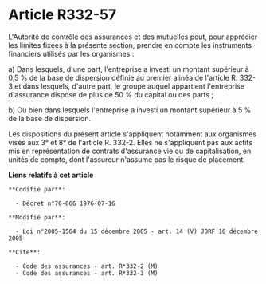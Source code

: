 # Article R332-57

L'Autorité de contrôle des assurances et des mutuelles peut, pour apprécier les limites fixées à la présente section, prendre
en compte les instruments financiers utilisés par les organismes :

a) Dans lesquels, d'une part, l'entreprise a investi un montant supérieur à 0,5 % de la base de dispersion définie au premier
alinéa de l'article R. 332-3 et dans lesquels, d'autre part, le groupe auquel appartient l'entreprise d'assurance dispose de
plus de 50 % du capital ou des parts ;

b) Ou bien dans lesquels l'entreprise a investi un montant supérieur à 5 % de la base de dispersion.

Les dispositions du présent article s'appliquent notamment aux organismes visés aux 3° et 8° de l'article R. 332-2. Elles ne
s'appliquent pas aux actifs mis en représentation de contrats d'assurance vie ou de capitalisation, en unités de compte, dont
l'assureur n'assume pas le risque de placement.

**Liens relatifs à cet article**

	**Codifié par**:

	  - Décret n°76-666 1976-07-16

	**Modifié par**:

	  - Loi n°2005-1564 du 15 décembre 2005 - art. 14 (V) JORF 16 décembre 2005

	**Cite**:

	  - Code des assurances - art. R*332-2 (M)
	  - Code des assurances - art. R*332-3 (M)

